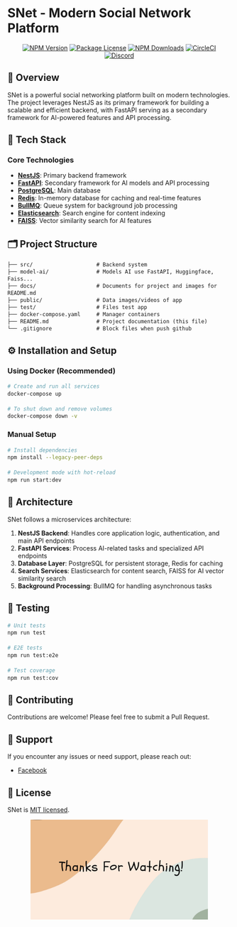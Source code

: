 # SNet - Modern Social Network Platform

<p align="center">
  <a href="https://www.npmjs.com/~nestjscore" target="_blank"><img src="https://img.shields.io/npm/v/@nestjs/core.svg" alt="NPM Version" /></a>
  <a href="https://www.npmjs.com/~nestjscore" target="_blank"><img src="https://img.shields.io/npm/l/@nestjs/core.svg" alt="Package License" /></a>
  <a href="https://www.npmjs.com/~nestjscore" target="_blank"><img src="https://img.shields.io/npm/dm/@nestjs/common.svg" alt="NPM Downloads" /></a>
  <a href="https://circleci.com/gh/nestjs/nest" target="_blank"><img src="https://img.shields.io/circleci/build/github/nestjs/nest/master" alt="CircleCI" /></a>
  <a href="https://discord.gg/G7Qnnhy" target="_blank"><img src="https://img.shields.io/badge/discord-online-brightgreen.svg" alt="Discord"/></a>
</p>

## 🚀 Overview

SNet is a powerful social networking platform built on modern technologies. The project leverages NestJS as its primary framework for building a scalable and efficient backend, with FastAPI serving as a secondary framework for AI-powered features and API processing.

## 🔧 Tech Stack

### Core Technologies

- **[NestJS](https://nestjs.com/)**: Primary backend framework
- **[FastAPI](https://fastapi.tiangolo.com/)**: Secondary framework for AI models and API processing
- **[PostgreSQL](https://www.postgresql.org/)**: Main database
- **[Redis](https://redis.io/)**: In-memory database for caching and real-time features
- **[BullMQ](https://docs.bullmq.io/)**: Queue system for background job processing
- **[Elasticsearch](https://www.elastic.co/)**: Search engine for content indexing
- **[FAISS](https://github.com/facebookresearch/faiss)**: Vector similarity search for AI features

## 🗂️ Project Structure

```
├── src/                    # Backend system
├── model-ai/               # Models AI use FastAPI, Huggingface, Faiss...
├── docs/                   # Documents for project and images for README.md
├── public/                 # Data images/videos of app
├── test/                   # Files test app
├── docker-compose.yaml     # Manager containers
├── README.md               # Project documentation (this file)
└── .gitignore              # Block files when push github
```

## ⚙️ Installation and Setup

### Using Docker (Recommended)

```bash
# Create and run all services
docker-compose up

# To shut down and remove volumes
docker-compose down -v
```

### Manual Setup

```bash
# Install dependencies
npm install --legacy-peer-deps

# Development mode with hot-reload
npm run start:dev
```

## 🔄 Architecture

SNet follows a microservices architecture:

1. **NestJS Backend**: Handles core application logic, authentication, and main API endpoints
2. **FastAPI Services**: Process AI-related tasks and specialized API endpoints
3. **Database Layer**: PostgreSQL for persistent storage, Redis for caching
4. **Search Services**: Elasticsearch for content search, FAISS for AI vector similarity search
5. **Background Processing**: BullMQ for handling asynchronous tasks

## 🧪 Testing

```bash
# Unit tests
npm run test

# E2E tests
npm run test:e2e

# Test coverage
npm run test:cov
```

## 🤝 Contributing

Contributions are welcome! Please feel free to submit a Pull Request.

## 💬 Support

If you encounter any issues or need support, please reach out:

- [Facebook](https://www.facebook.com/ntthanh2603)

## 📜 License

SNet is [MIT licensed](LICENSE).

<p align="center">
  <img src="docs/images/thanks-for-watching.jpg" alt="Thanks for watching" width="400" />
</p>
